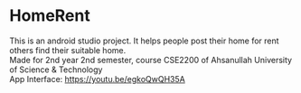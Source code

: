 # HomeRent
This is an android studio project. It helps people post their home for rent others find their suitable home.<br>
Made for 2nd year 2nd semester, course CSE2200 of Ahsanullah University of Science &amp; Technology<br>
App Interface: https://youtu.be/egkoQwQH35A
